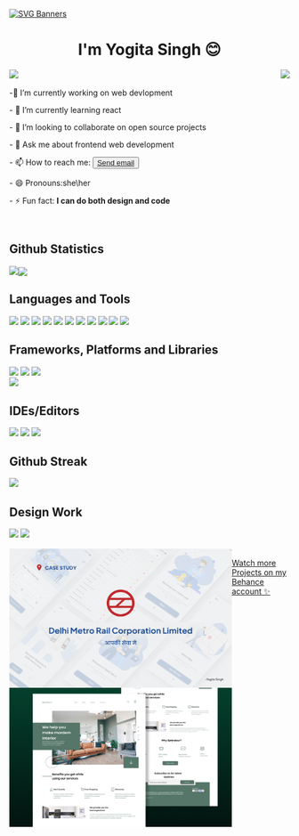 [![SVG Banners](https://svg-banners.vercel.app/api?type=rainbow&text1=Hi%20there%20👋&text2=I'm,%20Yogita%20%20Singh&width=800&height=300)](https://github.com/Akshay090/svg-banners)
<h1 align="center">I'm Yogita Singh 😊</h1>
<a href="#"><img src="https://komarev.com/ghpvc/?username=YogitaSingh9&color=blueviolet"></a>
<img src='https://media.giphy.com/media/L1R1tvI9svkIWwpVYr/giphy.gif' align='right'>
<p>-🔭 I’m currently working on web devlopment</p></a>
<p>- 🌱 I’m currently learning react </p></a>
<p>- 👯 I’m looking to collaborate on open source projects</p></a>
<p>- 💬 Ask me about frontend web development</p></a>
<p>- 📫 How to reach me: <button> <a href="mailto: yogitasingh14092@gmail.com">Send email</a></button></p>
<p>- 😄 Pronouns:she\her</p></a>
<p>- ⚡ Fun fact: <b>I can do both design and code</b></p></a><br>
<h2>Github Statistics</h2>
<img align="left" src="https://github-readme-stats-sigma-five.vercel.app/api?username=YogitaSingh9&show_icons=true&theme=radical">
 <a href="#"><img height=195 align="center" padding="100" src="https://github-readme-stats-sigma-five.vercel.app/api/top-langs/?username=YogitaSingh9&hide_progress=true" /></a><br>
 <h2>Languages and Tools</h2>
 <a href="#"><img src="https://img.shields.io/badge/c-%2300599C.svg?style=for-the-badge&logo=c&logoColor=white"></a>
 <a href="#"><img src="https://img.shields.io/badge/html5-%23E34F26.svg?style=for-the-badge&logo=html5&logoColor=white"></a>
 <a href="#"><img src="https://img.shields.io/badge/css3-%231572B6.svg?style=for-the-badge&logo=css3&logoColor=white"></a>
 <a href="#"><img src="https://img.shields.io/badge/javascript-%23323330.svg?style=for-the-badge&logo=javascript&logoColor=%23F7DF1E"></a>
 <a href="#"><img src="https://img.shields.io/badge/python-3670A0?style=for-the-badge&logo=python&logoColor=ffdd54"></a>
 <a href ="#"><img src="https://img.shields.io/badge/numpy-%23013243.svg?style=for-the-badge&logo=numpy&logoColor=white"></a>
 <a href="#"><img src="https://img.shields.io/badge/Matplotlib-%23ffffff.svg?style=for-the-badge&logo=Matplotlib&logoColor=black"></a>
 <a href="#"><img src="https://img.shields.io/badge/figma-%23F24E1E.svg?style=for-the-badge&logo=figma&logoColor=white"></a>
 <a href="#"><img src="https://img.shields.io/badge/Adobe%20After%20Effects-9999FF.svg?style=for-the-badge&logo=Adobe%20After%20Effects&logoColor=white"></a>
 <a href ="#"><img src="https://img.shields.io/badge/Canva-%2300C4CC.svg?&style=for-the-badge&logo=Canva&logoColor=white"></a>
 <a href="#"><img src="https://img.shields.io/badge/-Hackerrank-2EC866?style=for-the-badge&logo=HackerRank&logoColor=white"></a><br>
 <h2>Frameworks, Platforms and Libraries</h2>
 <a href="#"><img src="https://img.shields.io/badge/bootstrap-%238511FA.svg?style=for-the-badge&logo=bootstrap&logoColor=white"></a>
 <a href="#"><img src="https://img.shields.io/badge/react-%2320232a.svg?style=for-the-badge&logo=react&logoColor=%2361DAFB"></a>
 <a href="#"><img src="https://img.shields.io/badge/jquery-%230769AD.svg?style=for-the-badge&logo=jquery&logoColor=white"></a><br>
 <a href="#"><img src="https://img.shields.io/badge/express-%230769AD.svg?style=for-the-badge&logo=jquery&logoColor=white"></a><br>
 <h2>IDEs/Editors</h2>
 <a href="#"><img src="https://img.shields.io/badge/jupyter-%23FA0F00.svg?style=for-the-badge&logo=jupyter&logoColor=white"></a>
 <a href="#"><img src="https://img.shields.io/badge/Visual%20Studio%20Code-0078d7.svg?style=for-the-badge&logo=visual-studio-code&logoColor=white"></a>
 <a href="#"><img src="https://img.shields.io/badge/pycharm-143?style=for-the-badge&logo=pycharm&logoColor=black&color=black&labelColor=green"></a><br>
<h2>Github Streak</h2>
<a href="https://git.io/streak-stats"><img src="https://streak-stats.demolab.com?user=YogitaSingh9"/></a>

<h2>Design Work </h2>
<a href="https://www.behance.net/yogitasingh9"><img src="https://img.shields.io/badge/Behance-0054F7?style=for-the-badge&logo=behance&logoColor=white"></a>
<a href="https://dribbble.com/Yogita_Singh9"><img src="https://img.shields.io/badge/Dribbble-EA4C89?style=for-the-badge&logo=dribbble&logoColor=white"></a><br><br>
<a href="https://www.behance.net/gallery/153115149/Delhi-metro-app-UX-case-study"><img src="./DMRC UIUX CASE STUDY.png" height="250px" width="400px" align="left"></a>
<a href="https://www.behance.net/gallery/145571987/LANDING-PAGE"><img src="./LANDING PAGE.png" height="250px" width=400px align ="left" margin-left="100px"></a><br>
<a href="https://www.behance.net/yogitasingh9">Watch more Projects on my Behance account ✨ </a>
<!--
**YogitaSingh9/YogitaSingh9** is a ✨ _special_ ✨ repository because its `README.md` (this file) appears on your GitHub profile.


